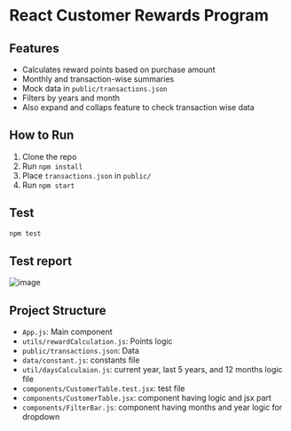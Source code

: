# React Customer Rewards Program

## Features

- Calculates reward points based on purchase amount
- Monthly and transaction-wise summaries
- Mock data in `public/transactions.json`
- Filters by years and month
- Also expand and collaps feature to check transaction wise data

## How to Run

1. Clone the repo
2. Run `npm install`
3. Place `transactions.json` in `public/`
4. Run `npm start`

## Test

```bash
npm test
```
## Test report
![image](https://github.com/user-attachments/assets/b67199b0-55e6-4d29-8263-095995dd75f6)

## Project Structure

- `App.js`: Main component
- `utils/rewardCalculation.js`: Points logic
- `public/transactions.json`: Data
- `data/constant.js`: constants file
- `util/daysCalculaion.js`: current year, last 5 years, and 12 months logic file
- `components/CustomerTable.test.jsx`: test file
- `components/CustomerTable.jsx`: component having logic and jsx part
- `components/FilterBar.js`: component having months and year logic for dropdown
